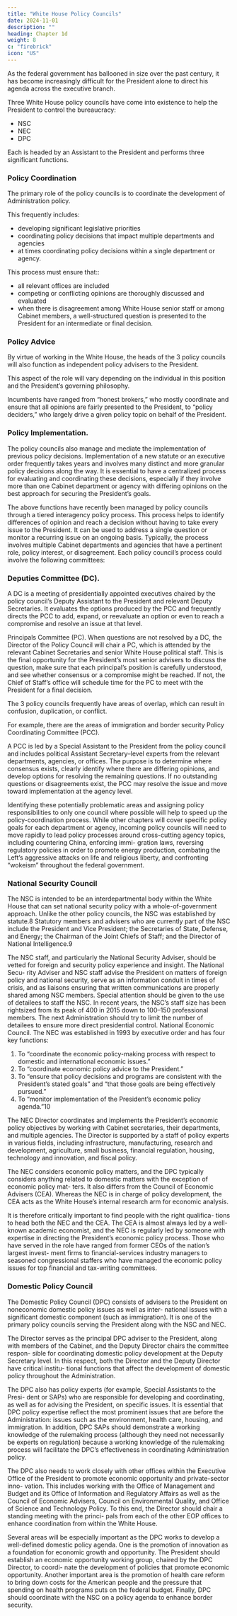 ```yaml
---
title: "White House Policy Councils"
date: 2024-11-01
description: ""
heading: Chapter 1d
weight: 8
c: "firebrick"
icon: "US"
---
```



As the federal government has ballooned in size over the past century, it has become increasingly difficult for the President alone to direct his agenda across the executive branch.

Three White House policy councils have come into existence to help the President to control the bureaucracy:
- NSC
- NEC
- DPC

Each is headed by an Assistant to the President and performs three significant functions.


### Policy Coordination

The primary role of the policy councils is to coordinate the development of Administration policy. 

This frequently includes:
- developing significant legislative priorities
- coordinating policy decisions that impact multiple departments and agencies
- at times coordinating policy decisions within a single department or agency. 

This process must ensure that::
- all relevant offices are included
- competing or conflicting opinions are thoroughly discussed and evaluated
- when there is disagreement among White House senior staff or among Cabinet members, a well-structured question is presented to the President for an intermediate or final decision.


### Policy Advice

By virtue of working in the White House, the heads of the 3 policy councils will also function as independent policy advisers to
the President.

This aspect of the role will vary depending on the individual in this position and the President’s governing philosophy. 

Incumbents have ranged from “honest brokers,” who mostly coordinate and ensure that all opinions are fairly presented to the President, to “policy deciders,” who largely drive a given policy topic on behalf of the President.


### Policy Implementation. 

The policy councils also manage and mediate the implementation of previous policy decisions. Implementation of a new statute or an executive order frequently takes years and involves many distinct and more granular policy decisions along the way. It is essential to have a centralized process for evaluating and coordinating these decisions, especially if they involve more than one Cabinet department or agency with differing opinions on the best approach for securing the President’s goals.

The above functions have recently been managed by policy councils through
a tiered interagency policy process. This process helps to identify differences of
opinion and reach a decision without having to take every issue to the President. It
can be used to address a single question or monitor a recurring issue on an ongoing
basis. Typically, the process involves multiple Cabinet departments and agencies
that have a pertinent role, policy interest, or disagreement. Each policy council’s
process could involve the following committees:



### Deputies Committee (DC). 

A DC is a meeting of presidentially appointed
executives chaired by the policy council’s Deputy Assistant to the President
and relevant Deputy Secretaries. It evaluates the options produced by the
PCC and frequently directs the PCC to add, expand, or reevaluate an option
or even to reach a compromise and resolve an issue at that level.

Principals Committee (PC). When questions are not resolved by a DC,
the Director of the Policy Council will chair a PC, which is attended by the
relevant Cabinet Secretaries and senior White House political staff. This is
the final opportunity for the President’s most senior advisers to discuss the
question, make sure that each principal’s position is carefully understood,
and see whether consensus or a compromise might be reached. If not,
the Chief of Staff’s office will schedule time for the PC to meet with the
President for a final decision.

The 3 policy councils frequently have areas of overlap, which can result in confusion, duplication, or conflict. 

For example, there are the areas of immigration and border security Policy Coordinating Committee (PCC). 

A PCC is led by a Special Assistant to the President from the policy council and includes political Assistant Secretary–level experts from the relevant departments, agencies, or offices. The purpose is to determine where consensus exists, clearly identify where there are differing opinions, and develop options for resolving the remaining questions. If no outstanding questions or disagreements exist, the PCC may resolve the issue and move toward implementation at the agency level.

<!-- (either NSC or DPC); health care, energy, and environment (either NEC or DPC);
and trade and international economic policy (either NSC or NEC).  -->


Identifying these potentially problematic areas and assigning policy responsibilities to only
one council where possible will help to speed up the policy-coordination process.
While other chapters will cover specific policy goals for each department or
agency, incoming policy councils will need to move rapidly to lead policy processes
around cross-cutting agency topics, including countering China, enforcing immi-
gration laws, reversing regulatory policies in order to promote energy production,
combating the Left’s aggressive attacks on life and religious liberty, and confronting
“wokeism” throughout the federal government.


### National Security Council

The NSC is intended to be an interdepartmental body within the White House that can set national security policy with a whole-of-government approach. Unlike the other policy councils, the NSC was established by statute.8 Statutory members and advisers who are currently part of the NSC include the President and Vice President; the Secretaries of State, Defense, and Energy; the Chairman of the Joint Chiefs of Staff; and the Director of National Intelligence.9

The NSC staff, and particularly the National Security Adviser, should be vetted for foreign and security policy experience and insight. The National Secu- rity Adviser and NSC staff advise the President on matters of foreign policy and national security, serve as an information conduit in times of crisis, and as liaisons ensuring that written communications are properly shared among NSC members. Special attention should be given to the use of detailees to staff the NSC. In recent years, the NSC’s staff size has been rightsized from its peak of 400 in 2015 down to 100–150 professional members. The next Administration should try to limit the number of detailees to ensure more direct presidential control. National Economic Council. The NEC was established in 1993 by executive order and has four key functions:

1. To “coordinate the economic policy-making process with respect to domestic and international economic issues.”
2. To “coordinate economic policy advice to the President.”
3. To “ensure that policy decisions and programs are consistent with the President’s stated goals” and “that those goals are being effectively pursued.”
4. To “monitor implementation of the President’s economic policy agenda.”10

The NEC Director coordinates and implements the President’s economic policy objectives by working with Cabinet secretaries, their departments, and multiple agencies. The Director is supported by a staff of policy experts in various fields, including infrastructure, manufacturing, research and development, agriculture, small business, financial regulation, housing, technology and innovation, and fiscal policy.

The NEC considers economic policy matters, and the DPC typically considers
anything related to domestic matters with the exception of economic policy mat-
ters. It also differs from the Council of Economic Advisers (CEA). Whereas the
NEC is in charge of policy development, the CEA acts as the White House’s internal
research arm for economic analysis.

It is therefore critically important to find people with the right qualifica-
tions to head both the NEC and the CEA. The CEA is almost always led by a
well-known academic economist, and the NEC is regularly led by someone with
expertise in directing the President’s economic policy process. Those who have
served in the role have ranged from former CEOs of the nation’s largest invest-
ment firms to financial-services industry managers to seasoned congressional
staffers who have managed the economic policy issues for top financial and
tax-writing committees.

### Domestic Policy Council

The Domestic Policy Council (DPC) consists of advisers to the President on noneconomic domestic policy issues as well as inter- national issues with a significant domestic component (such as immigration). It is one of the primary policy councils serving the President along with the NSC and NEC.

The Director serves as the principal DPC adviser to the President, along with members of the Cabinet, and the Deputy Director chairs the committee respon- sible for coordinating domestic policy development at the Deputy Secretary level. In this respect, both the Director and the Deputy Director have critical institu- tional functions that affect the development of domestic policy throughout the Administration.

The DPC also has policy experts (for example, Special Assistants to the Presi- dent or SAPs) who are responsible for developing and coordinating, as well as for advising the President, on specific issues. It is essential that DPC policy expertise reflect the most prominent issues that are before the Administration: issues such as the environment, health care, housing, and immigration. In addition, DPC SAPs should demonstrate a working knowledge of the rulemaking process (although they need not necessarily be experts on regulation) because a working knowledge of the rulemaking process will facilitate the DPC’s effectiveness in coordinating Administration policy.

The DPC also needs to work closely with other offices within the Executive Office of the President to promote economic opportunity and private-sector inno- vation. This includes working with the Office of Management and Budget and its Office of Information and Regulatory Affairs as well as the Council of Economic Advisers, Council on Environmental Quality, and Office of Science and Technology Policy. To this end, the Director should chair a standing meeting with the princi- pals from each of the other EOP offices to enhance coordination from within the White House.

Several areas will be especially important as the DPC works to develop a well-defined domestic policy agenda. One is the promotion of innovation as a foundation for economic growth and opportunity. The President should establish an economic opportunity working group, chaired by the DPC Director, to coordi- nate the development of policies that promote economic opportunity. Another important area is the promotion of health care reform to bring down costs for the American people and the pressure that spending on health programs puts on the federal budget. Finally, DPC should coordinate with the NSC on a policy agenda to enhance border security.

